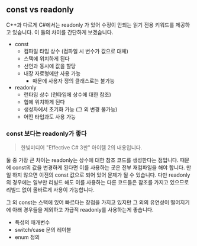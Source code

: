 ## const vs readonly

C++과 다르게 C#에서는 readonly 가 있어 수정이 안되는 읽기 전용 키워드를 제공하고 있습니다. 이 둘의 차이를 간단하게 보겠습니다.

- const
  - 컴파일 타임 상수 (컴파일 시 변수가 값으로 대체)
  - 스택에 위치하게 된다
  - 선언과 동시에 값을 할당
  - 내장 자료형에만 사용 가능
    - 때문에 사용자 정의 클래스로는 불가능
- readonly
  - 런타임 상수 (런타임에 상수에 대한 참조)
  - 힙에 위치하게 된다
  - 생성자에서 초기화 가능 (그 외 변경 불가능)
  - 어떤 타입과도 사용 가능


### const 보다는 readonly가 좋다

> 한빛미디어 "Effective C# 3판" 아이템 2의 내용입니다.

둘 중 가장 큰 차이는 readonly는 상수에 대한 참조 코드를 생성한다는 점입니다. 때문에 const의 값을 변경하게 된다면 이를 사용하는 곳은 전부 재컴파일을 해야 합니다. 만일 하지 않으면 이전의 const 값으로 되어 있어 문제가 될 수 있습니다.
다만 readonly의 경우에는 일부만 리빌드 해도 이를 사용하는 다른 코드들은 참조를 가지고 있으므로 리빌드 없이 올바르게 사용이 가능합니다.

그 외 const는 스택에 있어 빠르다는 장점을 가지고 있지만 그 외의 유연성이 떨어지기에 아래 경우들을 제외하고 가급적 readonly를 사용하는게 좋습니다.

- 특성의 매개변수
- switch/case 문의 레이블
- enum 정의

